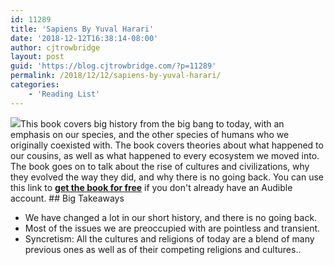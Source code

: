 ```yaml
---
id: 11289
title: 'Sapiens By Yuval Harari'
date: '2018-12-12T16:38:14-08:00'
author: cjtrowbridge
layout: post
guid: 'https://blog.cjtrowbridge.com/?p=11289'
permalink: /2018/12/12/sapiens-by-yuval-harari/
categories:
    - 'Reading List'
---
```


[![](https://blog.cjtrowbridge.com/wp-content/uploads/2018/12/sapiens-1-1.jpg)](https://amzn.to/2Eg2sxB)This book covers big history from the big bang to today, with an emphasis on our species, and the other species of humans who we originally coexisted with. The book covers theories about what happened to our cousins, as well as what happened to every ecosystem we moved into. The book goes on to talk about the rise of cultures and civilizations, why they evolved the way they did, and why there is no going back. You can use this link to **[get the book for free](https://amzn.to/2Eg2sxB)** if you don't already have an Audible account. ## Big Takeaways

- We have changed a lot in our short history, and there is no going back.
- Most of the issues we are preoccupied with are pointless and transient.
- Syncretism: All the cultures and religions of today are a blend of many previous ones as well as of their competing religions and cultures..